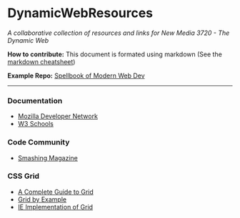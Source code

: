 # DynamicWebResources
<em>A collaborative collection of resources and links for New Media 3720 - The Dynamic Web</em>

<b>How to contribute:</b> This document is formated using markdown (See the [markdown cheatsheet](https://github.com/adam-p/markdown-here/wiki/Markdown-Cheatsheet))

<b>Example Repo:</b> [Spellbook of Modern Web Dev](https://github.com/dexteryy/spellbook-of-modern-webdev)

*****

### Documentation
* [Mozilla Developer Network](https://developer.mozilla.org/en-US/)
* [W3 Schools](https://www.w3schools.com/)

### Code Community
* [Smashing Magazine](https://www.smashingmagazine.com/)

### CSS Grid
* [A Complete Guide to Grid ](https://css-tricks.com/snippets/css/complete-guide-grid/)
* [Grid by Example](https://gridbyexample.com/learn/)
* [IE Implementation of Grid](https://rachelandrew.co.uk/archives/2016/11/26/should-i-try-to-use-the-ie-implementation-of-css-grid-layout/)

